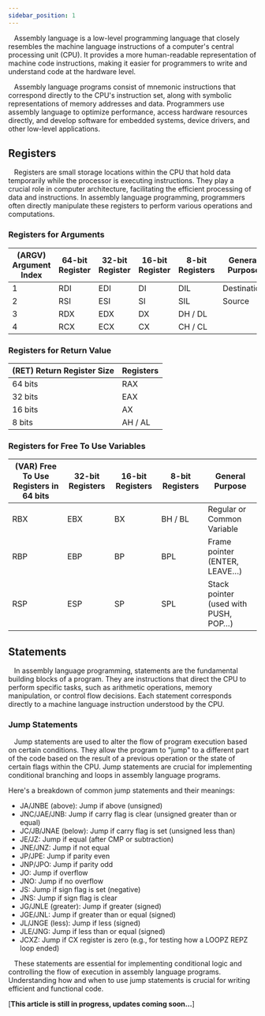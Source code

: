 ```yaml
---
sidebar_position: 1
---
```


&nbsp; &nbsp;Assembly language is a low-level programming language that closely resembles the machine language instructions of a computer's central processing unit (CPU). It provides a more human-readable representation of machine code instructions, making it easier for programmers to write and understand code at the hardware level.

&nbsp; &nbsp;Assembly language programs consist of mnemonic instructions that correspond directly to the CPU's instruction set, along with symbolic representations of memory addresses and data. Programmers use assembly language to optimize performance, access hardware resources directly, and develop software for embedded systems, device drivers, and other low-level applications.

## Registers

&nbsp; &nbsp;Registers are small storage locations within the CPU that hold data temporarily while the processor is executing instructions. They play a crucial role in computer architecture, facilitating the efficient processing of data and instructions. In assembly language programming, programmers often directly manipulate these registers to perform various operations and computations.

### Registers for Arguments

| (ARGV) Argument Index | 64-bit Register | 32-bit Register | 16-bit Register | 8-bit Registers | General Purpose |
| --- | --- | --- | --- | --- | --- |
| 1 | RDI | EDI | DI | DIL | Destination |
| 2 | RSI | ESI | SI | SIL | Source |
| 3 | RDX | EDX | DX | DH / DL |  |
| 4 | RCX | ECX | CX | CH / CL |  |

### Registers for Return Value

| (RET) Return Register Size | Registers |
| --- | --- |
| 64 bits | RAX |
| 32 bits | EAX |
| 16 bits | AX |
| 8 bits | AH / AL |

### Registers for Free To Use Variables

| (VAR) Free To Use Registers in 64 bits | 32-bit Registers | 16-bit Registers | 8-bit Registers | General Purpose |
| --- | --- | --- | --- | --- |
| RBX | EBX | BX | BH / BL | Regular or Common Variable |
| RBP | EBP | BP | BPL | Frame pointer (ENTER, LEAVE…) |
| RSP | ESP | SP | SPL | Stack pointer (used with PUSH, POP…) |

## Statements

&nbsp; &nbsp;In assembly language programming, statements are the fundamental building blocks of a program.
They are instructions that direct the CPU to perform specific tasks,
such as arithmetic operations, memory manipulation, or control flow decisions.
Each statement corresponds directly to a machine language instruction understood by the CPU.

### Jump Statements

&nbsp; &nbsp;Jump statements are used to alter the flow of program execution based on certain conditions.
They allow the program to "jump" to a different part of the code based on the result of
a previous operation or the state of certain flags within the CPU. Jump statements are
crucial for implementing conditional branching and loops in assembly language programs.

Here's a breakdown of common jump statements and their meanings:

- JA/JNBE (above): Jump if above (unsigned)
- JNC/JAE/JNB: Jump if carry flag is clear (unsigned greater than or equal)
- JC/JB/JNAE (below): Jump if carry flag is set (unsigned less than)
- JE/JZ: Jump if equal (after CMP or subtraction)
- JNE/JNZ: Jump if not equal
- JP/JPE: Jump if parity even
- JNP/JPO: Jump if parity odd
- JO: Jump if overflow
- JNO: Jump if no overflow
- JS: Jump if sign flag is set (negative)
- JNS: Jump if sign flag is clear
- JG/JNLE (greater): Jump if greater (signed)
- JGE/JNL: Jump if greater than or equal (signed)
- JL/JNGE (less): Jump if less (signed)
- JLE/JNG: Jump if less than or equal (signed)
- JCXZ: Jump if CX register is zero (e.g., for testing how a LOOPZ REPZ loop ended)

&nbsp; &nbsp;These statements are essential for implementing conditional logic and
controlling the flow of execution in assembly language programs.
Understanding how and when to use jump statements is crucial for writing efficient and functional code.


[**This article is still in progress, updates coming soon...**]
